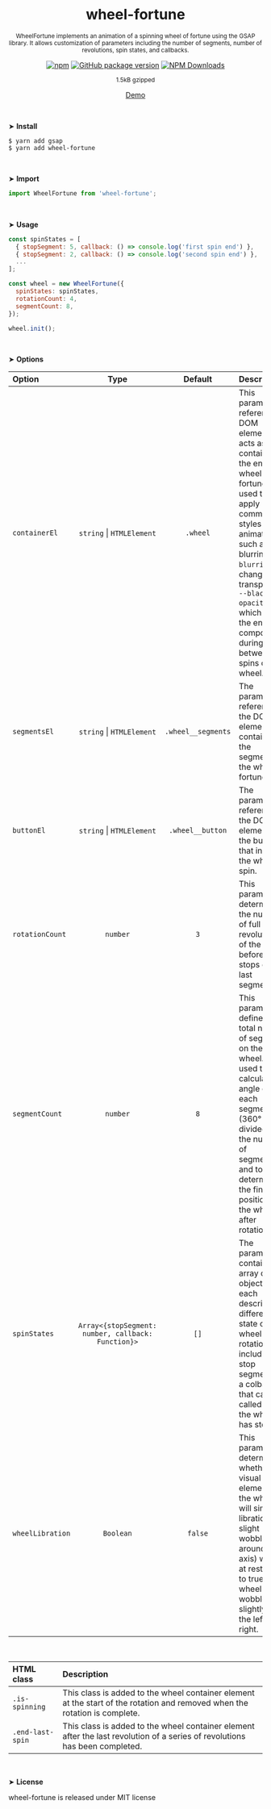 <div align="center">
<br>

<h1>wheel-fortune</h1>

<p><sup>WheelFortune implements an animation of a spinning wheel of fortune using the GSAP library. It allows customization of parameters including the number of segments, number of revolutions, spin states, and callbacks.</sup></p>

[![npm](https://img.shields.io/npm/v/wheel-fortune.svg?colorB=brightgreen)](https://www.npmjs.com/package/wheel-fortune)
[![GitHub package version](https://img.shields.io/github/package-json/v/ux-ui-pro/wheel-fortune.svg)](https://github.com/ux-ui-pro/wheel-fortune)
[![NPM Downloads](https://img.shields.io/npm/dm/wheel-fortune.svg?style=flat)](https://www.npmjs.org/package/wheel-fortune)

<sup>1.5kB gzipped</sup>

<a href="https://codepen.io/ux-ui/pen/NWJZNaP">Demo</a>

</div>
<br>

&#10148; **Install**
```console
$ yarn add gsap
$ yarn add wheel-fortune
```
<br>

&#10148; **Import**
```javascript
import WheelFortune from 'wheel-fortune';
```
<br>

&#10148; **Usage**
```javascript
const spinStates = [
  { stopSegment: 5, callback: () => console.log('first spin end') },
  { stopSegment: 2, callback: () => console.log('second spin end') },
  ...
];

const wheel = new WheelFortune({
  spinStates: spinStates,
  rotationCount: 4,
  segmentCount: 8,
});

wheel.init();
```
<br>

&#10148; **Options**

| Option           |                        Type                        |      Default       | Description                                                                                                                                                                                                                                                                                                |
|:-----------------|:--------------------------------------------------:|:------------------:|:-----------------------------------------------------------------------------------------------------------------------------------------------------------------------------------------------------------------------------------------------------------------------------------------------------------|
| `containerEl`    |           `string` &vert; `HTMLElement`            |      `.wheel`      | This parameter references a DOM element that acts as a container for the entire wheel of fortune. It is used to apply common styles and animations, such as blurring `--blurring` and changing transparency `--blackout-opacity`, which affect the entire component during and between spins of the wheel. |
| `segmentsEl`     |           `string` &vert; `HTMLElement`            | `.wheel__segments` | The parameter references the DOM element containing the segments of the wheel of fortune.                                                                                                                                                                                                                  |
| `buttonEl`       |           `string` &vert; `HTMLElement`            |  `.wheel__button`  | The parameter references the DOM element of the button that initiates the wheel spin.                                                                                                                                                                                                                      |
| `rotationCount`  |                      `number`                      |        `3`         | This parameter determines the number of full revolutions of the wheel before it stops on the last segment.                                                                                                                                                                                                 |
| `segmentCount`   |                      `number`                      |        `8`         | This parameter defines the total number of segments on the wheel. It is used to calculate the angle of each segment (360° divided by the number of segments) and to determine the final position of the wheel after rotation.                                                                              |
| `spinStates`     | `Array<{stopSegment: number, callback: Function}>` |        `[]`        | The parameter contains an array of objects, each describing a different state of wheel rotation, including a stop segment and a colback that can be called after the wheel has stopped.                                                                                                                    |
| `wheelLibration` |                     `Boolean`                      |      `false`       | This parameter determines whether the visual element of the wheel will simulate libration (a slight wobble around its axis) when at rest. If set to true, the wheel will wobble slightly to the left and right.                                                                                            |
<br>

| HTML class           | Description                                                                                                                 |
|:---------------------|:----------------------------------------------------------------------------------------------------------------------------|
| `.is-spinning`       | This class is added to the wheel container element at the start of the rotation and removed when the rotation is complete.  |
| `.end-last-spin`     | This class is added to the wheel container element after the last revolution of a series of revolutions has been completed. |
<br>

&#10148; **License**

wheel-fortune is released under MIT license
